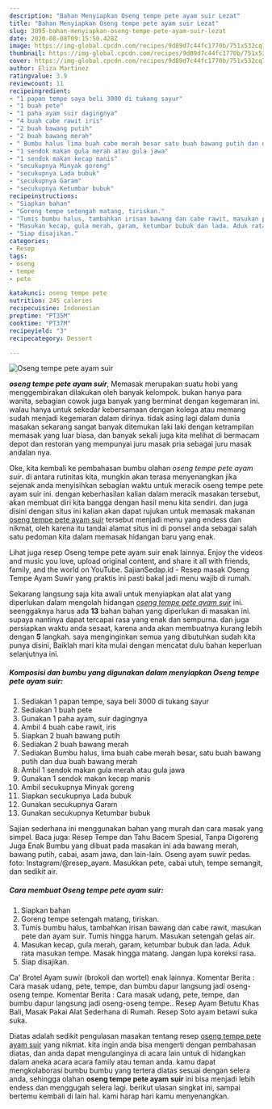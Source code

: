 ```yaml
---
description: "Bahan Menyiapkan Oseng tempe pete ayam suir Lezat"
title: "Bahan Menyiapkan Oseng tempe pete ayam suir Lezat"
slug: 3095-bahan-menyiapkan-oseng-tempe-pete-ayam-suir-lezat
date: 2020-08-08T09:15:50.428Z
image: https://img-global.cpcdn.com/recipes/9d89d7c44fc1770b/751x532cq70/oseng-tempe-pete-ayam-suir-foto-resep-utama.jpg
thumbnail: https://img-global.cpcdn.com/recipes/9d89d7c44fc1770b/751x532cq70/oseng-tempe-pete-ayam-suir-foto-resep-utama.jpg
cover: https://img-global.cpcdn.com/recipes/9d89d7c44fc1770b/751x532cq70/oseng-tempe-pete-ayam-suir-foto-resep-utama.jpg
author: Eliza Martinez
ratingvalue: 3.9
reviewcount: 11
recipeingredient:
- "1 papan tempe saya beli 3000 di tukang sayur"
- "1 buah pete"
- "1 paha ayam suir dagingnya"
- "4 buah cabe rawit iris"
- "2 buah bawang putih"
- "2 buah bawang merah"
- " Bumbu halus lima buah cabe merah besar satu buah bawang putih dan dua buah bawang merah"
- "1 sendok makan gula merah atau gula jawa"
- "1 sendok makan kecap manis"
- "secukupnya Minyak goreng"
- "secukupnya Lada bubuk"
- "secukupnya Garam"
- "secukupnya Ketumbar bubuk"
recipeinstructions:
- "Siapkan bahan"
- "Goreng tempe setengah matang, tiriskan."
- "Tumis bumbu halus, tambahkan irisan bawang dan cabe rawit, masukan pete dan ayam suir. Tumis hingga harum. Masukan setengah gelas air."
- "Masukan kecap, gula merah, garam, ketumbar bubuk dan lada. Aduk rata masukan tempe. Masak hingga matang. Jangan lupa koreksi rasa."
- "Siap disajikan."
categories:
- Resep
tags:
- oseng
- tempe
- pete

katakunci: oseng tempe pete 
nutrition: 245 calories
recipecuisine: Indonesian
preptime: "PT35M"
cooktime: "PT37M"
recipeyield: "3"
recipecategory: Dessert

---
```



![Oseng tempe pete ayam suir](https://img-global.cpcdn.com/recipes/9d89d7c44fc1770b/751x532cq70/oseng-tempe-pete-ayam-suir-foto-resep-utama.jpg)

<b><i>oseng tempe pete ayam suir</i></b>, Memasak merupakan suatu hobi yang menggembirakan dilakukan oleh banyak kelompok. bukan hanya para wanita, sebagian cowok juga banyak yang berminat dengan kegemaran ini. walau hanya untuk sekedar kebersamaan dengan kolega atau memang sudah menjadi kegemaran dalam dirinya. tidak asing lagi dalam dunia masakan sekarang sangat banyak ditemukan laki laki dengan ketrampilan memasak yang luar biasa, dan banyak sekali juga kita melihat di bermacam depot dan restoran yang mempunyai juru masak pria sebagai juru masak andalan nya.

Oke, kita kembali ke pembahasan bumbu olahan <i>oseng tempe pete ayam suir</i>. di antara rutinitas kita, mungkin akan terasa menyenangkan jika sejenak anda menyisihkan sebagian waktu untuk meracik oseng tempe pete ayam suir ini. dengan keberhasilan kalian dalam meracik masakan tersebut, akan membuat diri kita bangga dengan hasil menu kita sendiri. dan juga disini dengan situs ini kalian akan dapat rujukan untuk memasak makanan <u>oseng tempe pete ayam suir</u> tersebut menjadi menu yang endess dan nikmat, oleh karena itu tandai alamat situs ini di ponsel anda sebagai salah satu pedoman kita dalam memasak hidangan baru yang enak.

Lihat juga resep Oseng tempe pete ayam suir enak lainnya. Enjoy the videos and music you love, upload original content, and share it all with friends, family, and the world on YouTube. SajianSedap.id - Resep masak Oseng Tempe Ayam Suwir yang praktis ini pasti bakal jadi menu wajib di rumah.


Sekarang langsung saja kita awali untuk menyiapkan alat alat yang diperlukan dalam mengolah hidangan <u><i>oseng tempe pete ayam suir</i></u> ini. seenggaknya harus ada <b>13</b> bahan bahan yang diperlukan di masakan ini. supaya nantinya dapat tercapai rasa yang enak dan sempurna. dan juga persiapkan waktu anda sesaat, karena anda akan membuatnya kurang lebih dengan <b>5</b> langkah. saya menginginkan semua yang dibutuhkan sudah kita punya disini, Baiklah mari kita mulai dengan mencatat dulu bahan keperluan selanjutnya ini.

<!--inarticleads1-->

##### Komposisi dan bumbu yang digunakan dalam menyiapkan Oseng tempe pete ayam suir:

1. Sediakan 1 papan tempe, saya beli 3000 di tukang sayur
1. Sediakan 1 buah pete
1. Gunakan 1 paha ayam, suir dagingnya
1. Ambil 4 buah cabe rawit, iris
1. Siapkan 2 buah bawang putih
1. Sediakan 2 buah bawang merah
1. Sediakan  Bumbu halus, lima buah cabe merah besar, satu buah bawang putih dan dua buah bawang merah
1. Ambil 1 sendok makan gula merah atau gula jawa
1. Gunakan 1 sendok makan kecap manis
1. Ambil secukupnya Minyak goreng
1. Siapkan secukupnya Lada bubuk
1. Gunakan secukupnya Garam
1. Gunakan secukupnya Ketumbar bubuk


Sajian sederhana ini menggunakan bahan yang murah dan cara masak yang simpel. Baca juga: Resep Tempe dan Tahu Bacem Spesial, Tanpa Digoreng Juga Enak Bumbu yang dibuat pada masakan ini ada bawang merah, bawang putih, cabai, asam jawa, dan lain-lain. Oseng ayam suwir pedas. foto: Instagram/@resep_ayam. Masukkan pete, cabai utuh, tempe semangit, dan sedikit air. 

<!--inarticleads2-->

##### Cara membuat Oseng tempe pete ayam suir:

1. Siapkan bahan
1. Goreng tempe setengah matang, tiriskan.
1. Tumis bumbu halus, tambahkan irisan bawang dan cabe rawit, masukan pete dan ayam suir. Tumis hingga harum. Masukan setengah gelas air.
1. Masukan kecap, gula merah, garam, ketumbar bubuk dan lada. Aduk rata masukan tempe. Masak hingga matang. Jangan lupa koreksi rasa.
1. Siap disajikan.


Ca&#39; Brotel Ayam suwir (brokoli dan wortel) enak lainnya. Komentar Berita : Cara masak udang, pete, tempe, dan bumbu dapur langsung jadi oseng-oseng tempe. Komentar Berita : Cara masak udang, pete, tempe, dan bumbu dapur langsung jadi oseng-oseng tempe.. Resep Ayam Betutu Khas Bali, Masak Pakai Alat Sederhana di Rumah. Resep Soto ayam betawi suka suka. 

Diatas adalah sedikit pengulasan masakan tentang resep <u>oseng tempe pete ayam suir</u> yang nikmat. kita ingin anda bisa mengerti dengan pembahasan diatas, dan anda dapat mengulanginya di acara lain untuk di hidangkan dalam aneka acara acara family atau teman anda. kamu dapat mengkolaborasi bumbu bumbu yang tertera diatas sesuai dengan selera anda, sehingga olahan <b>oseng tempe pete ayam suir</b> ini bisa menjadi lebih endess dan menggugah selera lagi. berikut ulasan singkat ini, sampai bertemu kembali di lain hal. kami harap hari kamu menyenangkan.
